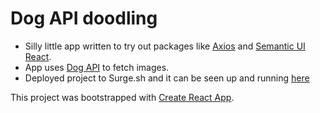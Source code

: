 # Dog API doodling

* Silly little app written to try out packages like [Axios](https://www.npmjs.com/package/axios) and [Semantic UI React](https://react.semantic-ui.com/).
* App uses [Dog API](https://dog.ceo/dog-api/) to fetch images.
* Deployed project to Surge.sh and it can be seen up and running [here](https://dogoapi.surge.sh/)

This project was bootstrapped with [Create React App](https://github.com/facebook/create-react-app).